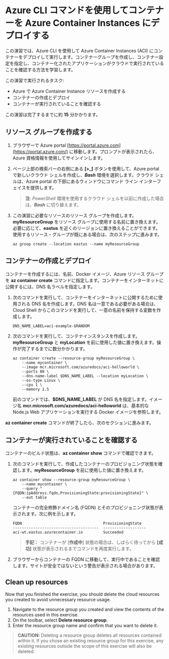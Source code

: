 # Azure CLI コマンドを使用してコンテナーを Azure Container Instances にデプロイする



この演習では、Azure CLI を使用して Azure Container Instances (ACI) にコンテナーをデプロイして実行します。コンテナーグループを作成し、コンテナー設定を指定し、コンテナー化されたアプリケーションがクラウドで実行されていることを確認する方法を学習します。

この演習で実行されるタスク:

- Azure で Azure Container Instance リソースを作成する
- コンテナーの作成とデプロイ
- コンテナーが実行されていることを確認する

この演習は完了するまでに約 **15** 分かかります。

## リソース グループを作成する



1. ブラウザーで Azure portal [https://portal.azure.com](https://portal.azure.com/) に移動します。プロンプトが表示されたら、Azure 資格情報を使用してサインインします。

2. ページ上部の検索バーの右側にある **[>_]** ボタンを使用して、Azure portal で新しいクラウド シェルを作成し、***Bash*** 環境を選択します。クラウド シェルは、Azure portal の下部にあるウィンドウにコマンド ライン インターフェイスを提供します。

   > **注**: *PowerShell* 環境を使用するクラウド シェルを以前に作成した場合は、***Bash*** に切り替えます。

3. この演習に必要なリソースのリソース グループを作成します。**myResourceGroup** をリソース グループに使用する名前に置き換えます。必要に応じて、**eastus** を近くのリージョンに置き換えることができます。使用するリソース・グループが既にある場合は、次のステップに進みます。

   ```
   az group create --location eastus --name myResourceGroup
   ```

   

## コンテナーの作成とデプロイ



コンテナーを作成するには、名前、Docker イメージ、Azure リソース グループを **az container create** コマンドに指定します。コンテナーをインターネットに公開するには、DNS 名ラベルを指定します。

1. 次のコマンドを実行して、コンテナーをインターネットに公開するために使用される DNS 名を作成します。DNS 名は一意である必要がある場合は、Cloud Shell からこのコマンドを実行して、一意の名前を保持する変数を作成します。

   ```
   DNS_NAME_LABEL=aci-example-$RANDOM
   ```

   

2. 次のコマンドを実行して、コンテナインスタンスを作成します。**myResourceGroup** と **myLocation** を前に使用した値に置き換えます。操作が完了するまでに数分かかります。

   ```
   az container create --resource-group myResourceGroup \
       --name mycontainer \
       --image mcr.microsoft.com/azuredocs/aci-helloworld \
       --ports 80 \
       --dns-name-label $DNS_NAME_LABEL --location myLocation \
       --os-type Linux \
       --cpu 1 \
       --memory 1.5 
   ```

   

   前のコマンドでは、**$DNS_NAME_LABEL** が DNS 名を指定します。イメージ名 **mcr.microsoft.com/azuredocs/aci-helloworld** は、基本的な Node.js Web アプリケーションを実行する Docker イメージを参照します。

**az container create** コマンドが終了したら、次のセクションに進みます。

## コンテナーが実行されていることを確認する



コンテナーのビルド状態は、**az container show** コマンドで確認できます。

1. 次のコマンドを実行して、作成したコンテナーのプロビジョニング状態を確認します。**myResourceGroup** を前に使用した値に置き換えます。

   ```
   az container show --resource-group myResourceGroup \
       --name mycontainer \
       --query "{FQDN:ipAddress.fqdn,ProvisioningState:provisioningState}" \
       --out table 
   ```

   

   コンテナーの完全修飾ドメイン名 (FQDN) とそのプロビジョニング状態が表示されます。次に例を示します。

   ```
   FQDN                                    ProvisioningState
   --------------------------------------  -------------------
   aci-wt.eastus.azurecontainer.io         Succeeded
   ```

   

   > **手記：** コンテナーが [**作成中**] 状態の場合は、しばらく待ってから **[成功]** 状態が表示されるまでコマンドを再度実行します。

2. ブラウザーからコンテナーの FQDN に移動して、実行中であることを確認します。サイトが安全ではないという警告が表示される場合があります。

## Clean up resources

Now that you finished the exercise, you should delete the cloud resources you created to avoid unnecessary resource usage.

1. Navigate to the resource group you created and view the contents of the resources used in this exercise.
1. On the toolbar, select **Delete resource group**.
1. Enter the resource group name and confirm that you want to delete it.

> **CAUTION:** Deleting a resource group deletes all resources contained within it. If you chose an existing resource group for this exercise, any existing resources outside the scope of this exercise will also be deleted.
